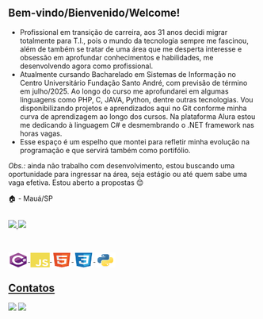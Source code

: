 ## Bem-vindo/Bienvenido/Welcome!

- Profissional em transição de carreira, aos 31 anos decidi migrar totalmente para T.I., pois o mundo da tecnologia sempre me fascinou, além de também se tratar de uma área que me desperta interesse e obsessão em aprofundar conhecimentos e habilidades, me desenvolvendo agora como profissional.  
- Atualmente cursando Bacharelado em Sistemas de Informação no Centro Universitário Fundação Santo André, com previsão de término em julho/2025. Ao longo do curso me aprofundarei em algumas linguagens como PHP, C, JAVA, Python, dentre outras tecnologias. Vou disponibilizando projetos e aprendizados aqui no Git conforme minha curva de aprendizagem ao longo dos cursos. Na plataforma Alura estou me dedicando à linguagem C# e desmembrando o .NET framework nas horas vagas. 
- Esse espaço é um espelho que montei para refletir minha evolução na programação e que servirá também como portifólio. 

*Obs.:* ainda não trabalho com desenvolvimento, estou buscando uma oportunidade para ingressar na área, seja estágio ou até quem sabe uma vaga efetiva. Estou aberto a propostas 😊

🏠 - Mauá/SP

##

 <div>
  <a href="https://github.com/heldersp">
  <img height="180em" src="https://github-readme-stats.vercel.app/api?username=heldersp&show_icons=true&theme=midnight-purple&include_all_commits=true&count_private=true"/>
  <img height="180em" src="https://github-readme-stats.vercel.app/api/top-langs/?username=heldersp&layout=compact&langs_count=7&theme=midnight-purple"/>
</div>

 ##
  
<div style="display: inline_block"><br>
  <img align="center" alt="Rafa-Csharp" height="30" width="40" src="https://raw.githubusercontent.com/devicons/devicon/master/icons/csharp/csharp-original.svg">
  <img align="center" alt="Rafa-Js" height="30" width="40" src="https://raw.githubusercontent.com/devicons/devicon/master/icons/javascript/javascript-plain.svg">
  <img align="center" alt="Rafa-HTML" height="30" width="40" src="https://raw.githubusercontent.com/devicons/devicon/master/icons/html5/html5-original.svg">
  <img align="center" alt="Rafa-CSS" height="30" width="40" src="https://raw.githubusercontent.com/devicons/devicon/master/icons/css3/css3-original.svg">
  <img align="center" alt="Rafa-Python" height="30" width="40" src="https://raw.githubusercontent.com/devicons/devicon/master/icons/python/python-original.svg">
  </div>
  
  ## Contatos
  
  <div> 
  <a href = "mailto:heldergalbier@gmail.com"><img src="https://img.shields.io/badge/Gmail-D14836?style=for-the-badge&logo=gmail&logoColor=white" target="_blank"></a>
  <a href="https://www.linkedin.com/in/helder-da-silva-galbier-7493aa167/" target="_blank"><img src="https://img.shields.io/badge/LinkedIn-0077B5?style=for-the-badge&logo=linkedin&logoColor=white" target="_blank"></a> 
  </div>
